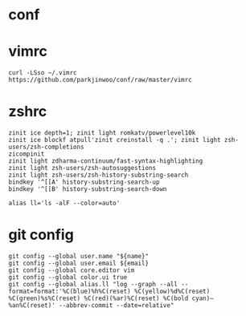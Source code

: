 conf
====

# vimrc
    
    curl -LSso ~/.vimrc https://github.com/parkjinwoo/conf/raw/master/vimrc
    
# zshrc

```
zinit ice depth=1; zinit light romkatv/powerlevel10k
zinit ice blockf atpull'zinit creinstall -q .'; zinit light zsh-users/zsh-completions
zicompinit
zinit light zdharma-continuum/fast-syntax-highlighting
zinit light zsh-users/zsh-autosuggestions
zinit light zsh-users/zsh-history-substring-search
bindkey '^[[A' history-substring-search-up
bindkey '^[[B' history-substring-search-down

alias ll='ls -alF --color=auto'
```

# git config

```
git config --global user.name "${name}"
git config --global user.email ${email}
git config --global core.editor vim
git config --global color.ui true
git config --global alias.ll "log --graph --all --format=format:'%C(blue)%h%C(reset) %C(yellow)%d%C(reset) %C(green)%s%C(reset) %C(red)(%ar)%C(reset) %C(bold cyan)— %an%C(reset)' --abbrev-commit --date=relative"
```

